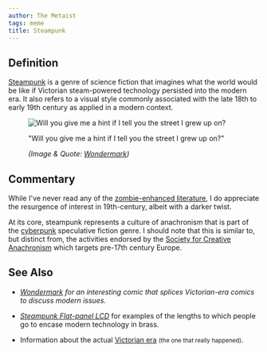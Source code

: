 ```yaml
---
author: The Metaist
tags: meme
title: Steampunk
---
```


## Definition

<div class="entry-summary" markdown="1">

[Steampunk](http://en.wikipedia.org/wiki/Steampunk) is a genre of science
fiction that imagines what the world would be like if Victorian steam-powered
technology persisted into the modern era. It also refers to a visual style
commonly associated with the late 18th to early 19th century as applied in a
modern context.

</div>

<figure markdown="1">

![Will you give me a hint if I tell you the street I grew up on?]({{thumbnail}})

<figcaption>
  "Will you give me a hint if I tell you the street I grew up on?"
  <address markdown="1">

(Image & Quote: [Wondermark](http://wondermark.com/576/))</address>

</figcaption>
</figure><!--more-->

## Commentary

While I've never read any of the
[zombie-enhanced literature]({{BLOG_URL}}/2009/11/zombies-in-math-and-literature.html),
I do appreciate the resurgence of interest in 19th-century, albeit with a darker
twist.

At its core, steampunk represents a culture of anachronism that is part of the
[cyberpunk](http://en.wikipedia.org/wiki/Cyberpunk_derivatives) speculative
fiction genre. I should note that this is similar to, but distinct from, the
activities endorsed by the
[Society for Creative Anachronism](http://www.sca.org/) which targets pre-17th
century Europe.

## See Also

- <cite>[Wondermark](http://wondermark.com/)<cite>
  for an interesting comic that splices Victorian-era comics to discuss modern
  issues.

- <cite>[Steampunk Flat-panel LCD](http://steampunkworkshop.com/lcd.shtml)</cite>
  for examples of the lengths to which people go to encase modern technology
  in brass.

- Information about the actual
  [Victorian era](http://en.wikipedia.org/wiki/Victorian_era) <small>(the one that really happened)</small>.
